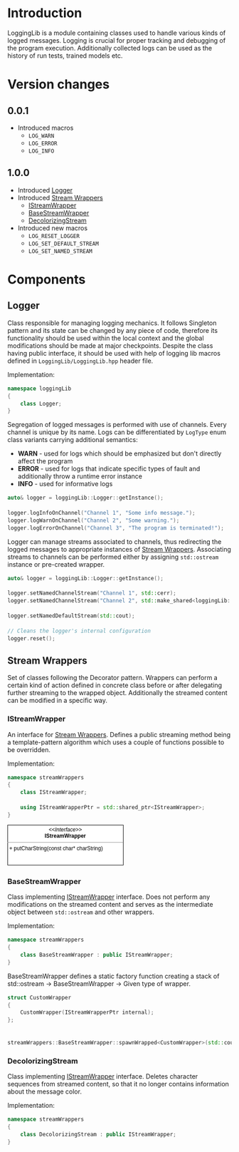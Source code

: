 # Introduction

LoggingLib is a module containing classes used to handle various kinds of logged messages. Logging is crucial for proper tracking and debugging of the program execution. Additionally collected logs can be used as the history of run tests, trained models etc.

# Version changes

## 0.0.1

- Introduced macros
    - `LOG_WARN` 
    - `LOG_ERROR` 
    - `LOG_INFO`

## 1.0.0

- Introduced [Logger](#logger)
- Introduced [Stream Wrappers](#stream-wrappers)
    - [IStreamWrapper](#istreamwrapper)
    - [BaseStreamWrapper](#basestreamwrapper)
    - [DecolorizingStream](#decolorizingstream)
- Introduced new macros
    - `LOG_RESET_LOGGER`
    - `LOG_SET_DEFAULT_STREAM`
    - `LOG_SET_NAMED_STREAM`

# Components

## Logger

Class responsible for managing logging mechanics. It follows Singleton pattern and its state can be changed by any piece of code, therefore its functionality should be used within the local context and the global modifications should be made at major checkpoints. Despite the class having public interface, it should be used with help of logging lib macros defined in `LoggingLib/LoggingLib.hpp` header file.

Implementation:
```cpp
namespace loggingLib
{
    class Logger;
}
```

Segregation of logged messages is performed with use of channels. Every channel is unique by its name. Logs can be differentiated by `LogType` enum class variants carrying additional semantics:

- **WARN** - used for logs which should be emphasized but don't directly affect the program
- **ERROR** - used for logs that indicate specific types of fault and additionally throw a runtime error instance 
- **INFO** - used for informative logs


```cpp
auto& logger = loggingLib::Logger::getInstance();

logger.logInfoOnChannel("Channel 1", "Some info message.");
logger.logWarnOnChannel("Channel 2", "Some warning.");
logger.logErrorOnChannel("Channel 3", "The program is terminated!");
```

Logger can manage streams associated to channels, thus redirecting the logged messages to appropriate instances of [Stream Wrappers](#Stream-Wrappers). Associating streams to channels can be performed either by assigning `std::ostream` instance or pre-created wrapper.

```cpp
auto& logger = loggingLib::Logger::getInstance();

logger.setNamedChannelStream("Channel 1", std::cerr);
logger.setNamedChannelStream("Channel 2", std::make_shared<loggingLib::BaseStreamWrapper>(std::cout));

logger.setNamedDefaultStream(std::cout);

// Cleans the logger's internal configuration
logger.reset();
```

## Stream Wrappers

Set of classes following the Decorator pattern. Wrappers can perform a certain kind of action defined in concrete class before or after delegating further streaming to the wrapped object. Additionally the streamed content can be modified in a specific way. 

### IStreamWrapper

An interface for [Stream Wrappers](#stream-wrappers). Defines a public streaming method being a template-pattern algorithm which uses a couple of functions possible to be overridden. 

Implementation:
```cpp
namespace streamWrappers
{
    class IStreamWrapper;

    using IStreamWrapperPtr = std::shared_ptr<IStreamWrapper>;
}
```

![IStreamWrapper interface](./res/IStreamWrapperInterface.drawio.png)


### BaseStreamWrapper

Class implementing [IStreamWrapper](#istreamwrapper) interface. Does not perform any modifications on the streamed content and serves as the intermediate object between `std::ostream` and other wrappers.

Implementation:
```cpp
namespace streamWrappers
{
    class BaseStreamWrapper : public IStreamWrapper;
}
```

BaseStreamWrapper defines a static factory function creating a stack of std::ostream -> BaseStreamWrapper -> Given type of wrapper.

```cpp
struct CustomWrapper
{
    CustomWrapper(IStreamWrapperPtr internal);
};


streamWrappers::BaseStreamWrapper::spawnWrapped<CustomWrapper>(std::cout);
```

### DecolorizingStream

Class implementing [IStreamWrapper](#istreamwrapper) interface. Deletes character sequences from streamed content, so that it no longer contains information about the message color.


Implementation:
```cpp
namespace streamWrappers
{
    class DecolorizingStream : public IStreamWrapper;
}
```